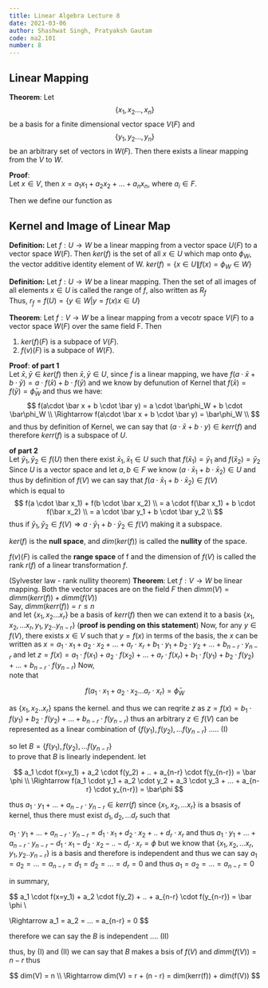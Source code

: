 ```yaml
---
title: Linear Algebra Lecture 8
date: 2021-03-06
author: Shashwat Singh, Pratyaksh Gautam
code: ma2.101
number: 8
---
```

## Linear Mapping

**Theorem**: Let $$\{ x_1, x_2 ..., x_n\}$$ be a basis for a finite dimensional vector space $V(F)$ and $$\{ y_1, y_2 ..., y_n\}$$ be an arbitrary set of vectors in $W(F)$.
Then there exists a linear mapping from the $V$ to $W$.

**Proof**:  
Let $x \in V$, then $x = a_1 x_1 + a_2 x_2 + ... + a_n x_n$, where $a_i \in F$.

Then we define our function as


## Kernel and Image of Linear Map
__Definition:__ Let $f:U \rightarrow W$ be a linear mapping from a vector space $U(F)$ to a vector space $W(F)$.
Then $ker(f)$ is the set of all $x \in U$ which map onto $\phi_W$, the vector additive identity element of W.
$ker(f) = \{x \in U \| f(x) = \phi_W \in W \}$

__Definition:__ Let $f: U \rightarrow W$ be a linear mapping. Then the set of all images of all elements $x \in U$ is called the range of $f$, also written as $R_f$  
Thus, $r_f = f(U) = \{y \in W | y = f(x) x \in U\}$ 

**Theorem**: Let $f: V \rightarrow W$ be a linear mapping from a vecotr space $V(F)$ to a vector space $W(F)$ over the same field F. Then
1. $ker(f)(F)$ is a subpace of $V(F)$.
2. $f(v)(F)$ is a subpace of $W(F)$.

**Proof**:
__of part 1__  
 Let $\bar x, \bar y \in ker(f)$ then $\bar x, \bar y \in U$, since $f$ is a linear mapping, we have 
 $f(a\cdot \bar x + b \cdot \bar y) = a \cdot f(\bar x) + b \cdot f(\bar y)$ and we know by defunution of Kernel that $f(\bar x) =  f(\bar y) = \bar\phi_W$ and thus we have:  
$$
f(a\cdot \bar x + b \cdot \bar y) = a \cdot \bar\phi_W + b \cdot \bar\phi_W \\
\Rightarrow f(a\cdot \bar x + b \cdot \bar y) = \bar\phi_W \\
$$
and thus by definition of Kernel, we can say that $(a \cdot \bar x + b \cdot y) \in kerr(f)$ and therefore $kerr(f)$ is a subspace of $U$.

__of part 2__  
Let $\bar y_1, \bar y_2 \in f(U)$ then there exist $\bar x_1, \bar x_1 \in U$ such that $f(\bar x_1) = \bar y_1$ and $f(\bar x_2) = \bar y_2$   
Since $U$ is a vector space and let $a, b \in F$ we know $(a \cdot \bar x_1 + b \cdot \bar x_2) \in U$ and thus by definition of $f(V)$ we can say that $f(a \cdot \bar x_1 + b \cdot \bar x_2) \in f(V)$   
which is equal to 
$$
f(a \cdot \bar x_1) + f(b \cdot \bar x_2) \\
= a \cdot f(\bar x_1) + b \cdot f(\bar x_2) \\
= a \cdot \bar y_1 + b \cdot \bar y_2 \\
$$
thus if $\bar y_1, \bar y_2 \in f(V) \Rightarrow a \cdot \bar y_1 + b \cdot \bar y_2 \in f(V)$ making it a subspace.


$ker(f)$ is the **null space**, and $dim(ker(f))$ is called the **nullity** of the space.

$f(v)(F)$ is called the **range space** of f and the dimension of $f(V)$ is called the rank $r(f)$ of a linear transformation $f$.

(Sylvester law - rank nullity theorem)
__Theorem__: Let $f: V \rightarrow W$ be linear mapping. Both the vector spaces are on the field $F$ then $dimm(V) = dimm(kerr(f)) + dimm(f(V))$  
Say, $dimm(kerr(f)) = r \leq n$   
and let $\{x_1, x_2 … x_r\}$ be a basis of $kerr(f)$ then we can extend it to a basis $\{x_1, x_2, … x_r, y_1, y_2 .. y_{n-r}\}$ (__proof is pending on this statement__)
Now, for any $y \in f(V)$, there exists $x \in V$ such that $y = f(x)$ in terms of the basis, the $x$ can be written as $x = a_1 \cdot x_1 + a_2 \cdot x_2 +  … + a_r \cdot x_r + b_1 \cdot y_1 + b_2 \cdot y_2 + … + b_{n-r} \cdot y_{n-r}$ 
and let $z = f(x) = a_1 \cdot f( x_1) + a_2 \cdot f(x_2) +  … + a_r \cdot f(x_r) + b_1 \cdot f(y_1) + b_2 \cdot f(y_2) + … + b_{n-r} \cdot f(y_{n-r})$
Now,   
note that  

$$
f(a_1\cdot x_1 + a_2\cdot x_2 ... a_r\cdot x_r) = \bar\phi_W
$$

as $\{x_1, x_2 .. x_r\}$ spans the kernel.
and thus we can reqrite $z$ as $z = f(x) =  b_1 \cdot f(y_1) + b_2 \cdot f(y_2) + … + b_{n-r} \cdot f(y_{n-r})$ thus an arbitrary $z \in f(V)$ can be represented as a linear combination of $\{f(y_1), f(y_2), … f(y_{n-r}\}$ ..… (I) 

so let $B = \{f(y_1), f(y_2), … f(y_{n-r}\}$  
to prove that $B$ is linearly independent. 
let

$$
a_1 \cdot f(x=y_1) + a_2 \cdot f(y_2) + .. + a_{n-r} \cdot f(y_{n-r}) = \bar \phi \\
\Rightarrow f(a_1 \cdot y_1 + a_2 \cdot y_2 + a_3 \cdot y_3 + ... + a_{n-r} \cdot y_{n-r}) = \bar\phi
$$

thus $a_1 \cdot y_1 + … + a_{n-r} \cdot y_{n-r} \in kerr(f)$
since $\{x_1, x_2, … x_{r} \}$ is a bsasis of kernel, thus there must exist $d_1, d_2, … d_r$ such that 

$a_1 \cdot y_1 + … + a_{n-r} \cdot y_{n-r} = d_1 \cdot x_1 + d_2 \cdot x_2 + .. + d_r \cdot x_r$
and thus 
$a_1 \cdot y_1 + … + a_{n-r} \cdot y_{n-r} -  d_1 \cdot x_1 - d_2 \cdot x_2 - .. - d_r \cdot x_r = \phi$ 
but we know that $\{x_1, x_2, … x_r, y_1, y_2 .. y_{n-r}\}$ is a basis and therefore is independent and thus we can say 
$a_1 = a_2 = … = a_{n-r} = d_1 = d_2 = … = d_r = 0$ and thus
$a_1 = a_2 = … = a_{n-r} = 0$ 

in summary, 

$$
a_1 \cdot f(x=y_1) + a_2 \cdot f(y_2) + .. + a_{n-r} \cdot f(y_{n-r}) = \bar \phi \\

\Rightarrow  a_1 = a_2 = … = a_{n-r} = 0
$$

therefore we can say the $B$ is independent .… (II)

thus, by (I) and (II) we can say that $B$ makes a bsis of $f(V)$ and $dimm(f(V)) = n - r$ 
thus

$$
dim(V) = n \\
\Rightarrow dim(V) = r + (n - r)
= dim(kerr(f)) + dim(f(V))
$$

